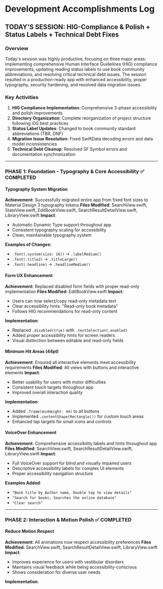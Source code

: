 # Development Accomplishments Log

## TODAY'S SESSION: HIG-Compliance & Polish + Status Labels + Technical Debt Fixes

### Overview
Today's session was highly productive, focusing on three major areas: implementing comprehensive Human Interface Guidelines (HIG) compliance improvements, updating reading status labels to use book community abbreviations, and resolving critical technical debt issues. The session resulted in a production-ready app with enhanced accessibility, proper typography, security hardening, and resolved data migration issues.

### Key Activities
1. **HIG Compliance Implementation**: Comprehensive 3-phase accessibility and polish improvements
2. **Directory Organization**: Complete reorganization of project structure following iOS best practices
3. **Status Label Updates**: Changed to book community standard abbreviations (TBR, DNF)
4. **Migration Issue Resolution**: Fixed SwiftData decoding errors and data model inconsistencies
5. **Technical Debt Cleanup**: Resolved SF Symbol errors and documentation synchronization

---

### PHASE 1: Foundation - Typography & Core Accessibility ✅ COMPLETED

#### **Typography System Migration**
**Achievement**: Successfully migrated entire app from fixed font sizes to Material Design 3 typography tokens
**Files Modified**: SearchView.swift, StatsView.swift, EditBookView.swift, SearchResultDetailView.swift, LibraryView.swift
**Impact**: 
- Automatic Dynamic Type support throughout app
- Consistent typography scaling for accessibility
- Clean, maintainable typography system

**Examples of Changes:**
- `.font(.system(size: 16))` → `.labelMedium()`
- `.font(.title2)` → `.titleLarge()`
- `.font(.headline)` → `.headlineMedium()`

#### **Form UX Enhancement**
**Achievement**: Replaced disabled form fields with proper read-only implementation
**Files Modified**: EditBookView.swift
**Impact**:
- Users can now select/copy read-only metadata text
- Clear accessibility hints: "Read-only book metadata"
- Follows HIG recommendations for read-only content

**Implementation**: 
- Replaced `.disabled(true)` with `.textSelection(.enabled)`
- Added proper accessibility hints for screen readers
- Visual distinction between editable and read-only fields

#### **Minimum Hit Areas (44pt)**
**Achievement**: Ensured all interactive elements meet accessibility requirements
**Files Modified**: All views with buttons and interactive elements
**Impact**:
- Better usability for users with motor difficulties
- Consistent touch targets throughout app
- Improved overall interaction quality

**Implementation**:
- Added `.frame(minHeight: 44)` to all buttons
- Implemented `.contentShape(Rectangle())` for custom touch areas
- Enhanced tap targets for small icons and controls

#### **VoiceOver Enhancement**
**Achievement**: Comprehensive accessibility labels and hints throughout app
**Files Modified**: SearchView.swift, SearchResultDetailView.swift, LibraryView.swift
**Impact**:
- Full VoiceOver support for blind and visually impaired users
- Descriptive accessibility labels for complex UI elements
- Proper accessibility navigation structure

**Examples Added**:
- `"Book title by Author name, Double tap to view details"`
- `"Search for books, Searches the online database"`
- `"Clear search"`

---

### PHASE 2: Interaction & Motion Polish ✅ COMPLETED

#### **Reduce Motion Respect**
**Achievement**: All animations now respect accessibility preferences
**Files Modified**: SearchView.swift, SearchResultDetailView.swift, LibraryView.swift
**Impact**:
- Improves experience for users with vestibular disorders
- Maintains visual feedback while being accessibility-conscious
- Shows consideration for diverse user needs

**Implementation**: